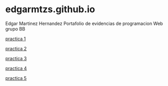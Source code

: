 # edgarmtzs.github.io
Edgar Martinez Hernandez
Portafolio de evidencias de programacion Web grupo BB


<a href="https://edgarmtzs.github.io/MatrizdeEstilos.html">practica 1 </a>


 <a href="https://www.dropbox.com/s/htl2dezflkuq5o9/curriculum.pdf?dl=0">practica 2 </a>
 

 <a href="https://edgarmtzs.github.io/horario.html">practica 3 </a>
 
 <a href="https://www.dropbox.com/s/9pzrxcxlhmb7w1r/practica%204.pdf?dl=0">practica 4 </a>
 
 <a href="https://edgarmtzs.github.io/practica5.html">practica 5 </a>
 
 
 
 
 
 

